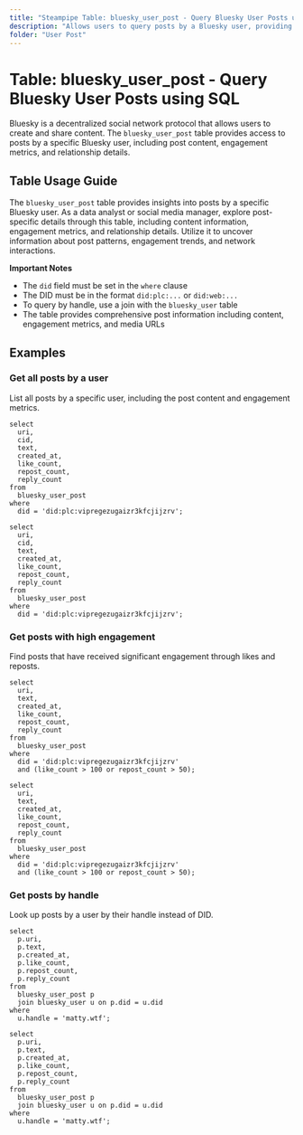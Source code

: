 ```yaml
---
title: "Steampipe Table: bluesky_user_post - Query Bluesky User Posts using SQL"
description: "Allows users to query posts by a Bluesky user, providing insights into post content, engagement metrics, and relationship details."
folder: "User Post"
---
```


# Table: bluesky_user_post - Query Bluesky User Posts using SQL

Bluesky is a decentralized social network protocol that allows users to create and share content. The `bluesky_user_post` table provides access to posts by a specific Bluesky user, including post content, engagement metrics, and relationship details.

## Table Usage Guide

The `bluesky_user_post` table provides insights into posts by a specific Bluesky user. As a data analyst or social media manager, explore post-specific details through this table, including content information, engagement metrics, and relationship details. Utilize it to uncover information about post patterns, engagement trends, and network interactions.

**Important Notes**
- The `did` field must be set in the `where` clause
- The DID must be in the format `did:plc:...` or `did:web:...`
- To query by handle, use a join with the `bluesky_user` table
- The table provides comprehensive post information including content, engagement metrics, and media URLs

## Examples

### Get all posts by a user
List all posts by a specific user, including the post content and engagement metrics.

```sql+postgres
select
  uri,
  cid,
  text,
  created_at,
  like_count,
  repost_count,
  reply_count
from
  bluesky_user_post
where
  did = 'did:plc:vipregezugaizr3kfcjijzrv';
```

```sql+sqlite
select
  uri,
  cid,
  text,
  created_at,
  like_count,
  repost_count,
  reply_count
from
  bluesky_user_post
where
  did = 'did:plc:vipregezugaizr3kfcjijzrv';
```

### Get posts with high engagement
Find posts that have received significant engagement through likes and reposts.

```sql+postgres
select
  uri,
  text,
  created_at,
  like_count,
  repost_count,
  reply_count
from
  bluesky_user_post
where
  did = 'did:plc:vipregezugaizr3kfcjijzrv'
  and (like_count > 100 or repost_count > 50);
```

```sql+sqlite
select
  uri,
  text,
  created_at,
  like_count,
  repost_count,
  reply_count
from
  bluesky_user_post
where
  did = 'did:plc:vipregezugaizr3kfcjijzrv'
  and (like_count > 100 or repost_count > 50);
```

### Get posts by handle
Look up posts by a user by their handle instead of DID.

```sql+postgres
select
  p.uri,
  p.text,
  p.created_at,
  p.like_count,
  p.repost_count,
  p.reply_count
from
  bluesky_user_post p
  join bluesky_user u on p.did = u.did
where
  u.handle = 'matty.wtf';
```

```sql+sqlite
select
  p.uri,
  p.text,
  p.created_at,
  p.like_count,
  p.repost_count,
  p.reply_count
from
  bluesky_user_post p
  join bluesky_user u on p.did = u.did
where
  u.handle = 'matty.wtf';
``` 